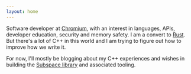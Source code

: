 ```yaml
---
layout: home
---
```

Software developer at [Chromium](https://www.chromium.org/Home/), with an interest in languages,
APIs, developer education, security and memory safety. I am a convert to
[Rust](https://www.rust-lang.org/). But there's a lot of C++ in this world and I am trying to figure
out how to improve how we write it.

For now, I'll mostly be blogging about my C++ experiences and wishes in building the
[Subspace library](https://github.com/chromium/subspace) and associated tooling.
